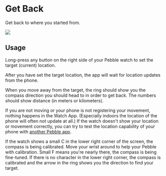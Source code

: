 Get Back
========

Get back to where you started from.

<a href="http://pblweb.com/appstore/52cae46a6126ce093f000064" title="Get Back on the Pebble appstore">
  <img src="http://pblweb.com/badge/52cae46a6126ce093f000064/black/large/" />
</a>

Usage
-----

Long-press any button on the right side of your Pebble watch to set the target (current) location.

After you have set the target location, the app will wait for location updates from the phone.

When you move away from the target, the ring should show you the compass direction you should head to in order to get back. The numbers should show distance (in meters or kilometers).

If you are not moving or your phone is not registering your movement, nothing happens in the Watch App. (Especially indoors the location of the phone will often not update at all.) If the watch doesn't show your location or movement correctly, you can try to test the location capability of your phone with [another Pebble app](https://apps.getpebble.com/applications/54b3cfebd5587f3596000056).

If the watch shows a small C in the lower right corner of the screen, the compass is being calibrated. Move your wrist around to help your Pebble with calibration. Small F means you're nearly there, the compass is being fine-tuned. If there is no character in the lower right corner, the compass is calibrated and the arrow in the ring shows you the direction to find your target.
